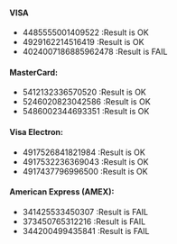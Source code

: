 #### VISA

* 4485555001409522 :Result is OK
* 4929162214516419 :Result is OK
* 4024007186885962478 :Result is FAIL

#### MasterCard:

* 5412132336570520 :Result is OK
* 5246020823042586 :Result is OK
* 5486002344693351 :Result is OK

#### Visa Electron:
* 4917526841821984 :Result is OK
* 4917532236369043 :Result is OK
* 4917437796996500 :Result is OK

#### American Express (AMEX):

* 341425533450307 :Result is FAIL
* 373450765312216 :Result is FAIL
* 344200499435841 :Result is FAIL